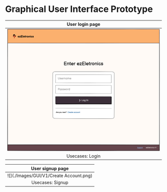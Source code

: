 # Graphical User Interface Prototype

| User login page |
| :-------------: |
| ![](./Images/GUI/V1/Login.png) |
| Usecases: Login |

| User signup page |
| :-------------: |
| ![](./Images/GUI/V1/Create Account.png) |
| Usecases: Signup |
